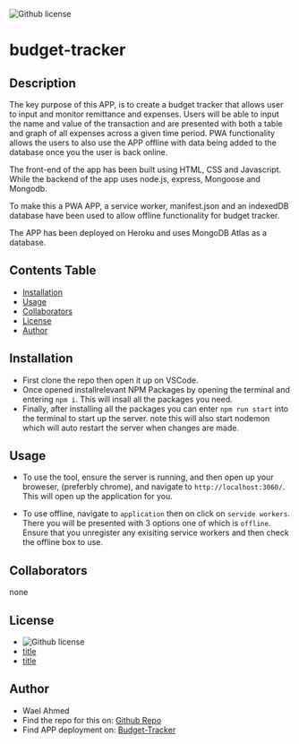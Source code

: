 ![Github license](https://img.shields.io/badge/license-MIT-blue.svg)

# budget-tracker

  ## Description

The key purpose of this APP, is to create a budget tracker that allows user to input and monitor remittance and expenses. Users will be able to input the name and value of the transaction and are presented with both a table and graph of all expenses across a given time period. PWA functionality allows the users to also use the APP offline with data being added to the database once you the user is back online.

The front-end of the app has been built using HTML, CSS and Javascript. While the backend of the app uses node.js, express, Mongoose and Mongodb.

To make this a PWA APP, a service worker, manifest.json and an indexedDB database have been used to allow offline functionality for budget tracker.

The APP has been deployed on Heroku and uses MongoDB Atlas as a database. 


  ## Contents Table
  - [Installation](#Installation)
  - [Usage](#|Usage)
  - [Collaborators](#Collaborators)
  - [License](#License)
  - [Author](#Author)


## Installation
* First clone the repo then open it up on VSCode. 
* Once opened installrelevant NPM Packages by opening the terminal and entering `npm i`. This will insall all the packages you need.
* Finally, after installing all the packages you can enter `npm run start` into the terminal to start up the server. note this will also start nodemon which will auto restart the server when changes are made.


## Usage

* To use the tool, ensure the server is running, and then open up your broweser, (preferbly chrome), and navigate to `http://localhost:3060/`. This will open up the application for you.

* To use offline, navigate to `application` then on click on `servide workers`. There you will be presented with 3 options one of which is `offline`. Ensure that you unregister any exisiting service workers and then check the offline box to use.


## Collaborators
none


## License
- ![Github license](https://img.shields.io/badge/license-MIT-blue.svg)
- [title](https://opensource.org/licenses/MIT)
- [title](https://opensource.org/licenses/MIT)

## Author
- Wael Ahmed
- Find the repo for this on: [Github Repo](https://github.com/wa20/budget-tracker)
- Find APP deployment on: [Budget-Tracker](https://thebudget-tracker.herokuapp.com)

